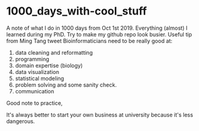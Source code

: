 # 1000_days_with-cool_stuff
A note of what I do in 1000 days from Oct 1st 2019. Everything (almost) I learned during my PhD. Try to make my github repo look busier.
Useful tip from Ming Tang tweet
Bioinformaticians need to be really good at:
1. data cleaning and reformatting
2. programming 
3. domain expertise (biology) 
4. data visualization
5. statistical modeling 
6. problem solving and some sanity check.
7. communication

Good note to practice, 

It's always better to start your own business at university because it's less dangerous.
